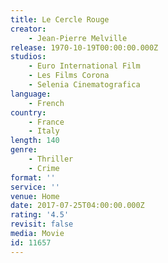 ```yaml
---
title: Le Cercle Rouge
creator:
    - Jean-Pierre Melville
release: 1970-10-19T00:00:00.000Z
studios:
    - Euro International Film
    - Les Films Corona
    - Selenia Cinematografica
language:
    - French
country:
    - France
    - Italy
length: 140
genre:
    - Thriller
    - Crime
format: ''
service: ''
venue: Home
date: 2017-07-25T04:00:00.000Z
rating: '4.5'
revisit: false
media: Movie
id: 11657
---
```



